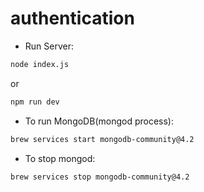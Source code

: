 # authentication

-   Run Server:

```sh
node index.js
```

or

```sh
npm run dev
```

-   To run MongoDB(mongod process):

```sh
brew services start mongodb-community@4.2
```

-   To stop mongod:

```sh
brew services stop mongodb-community@4.2
```

